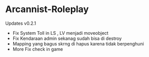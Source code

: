# Arcannist-Roleplay
Updates v0.2.1

- Fix System Toll in LS , LV menjadi moveobject
- Fix Kendaraan admin sekanag sudah bisa di destroy
- Mapping yang bagus skrng di hapus karena tidak berpenghuni
- More Fix check in game
